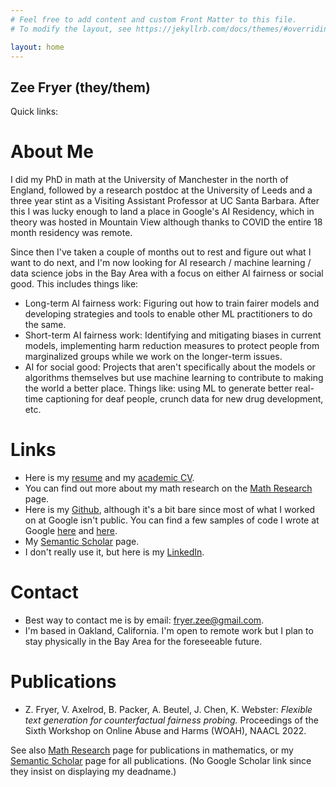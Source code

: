 ```yaml
---
# Feel free to add content and custom Front Matter to this file.
# To modify the layout, see https://jekyllrb.com/docs/themes/#overriding-theme-defaults

layout: home
---
```


## Zee Fryer (they/them)

Quick links: 

# About Me

I did my PhD in math at the University of Manchester in the north of England, followed by a research postdoc at the University of Leeds and a three year stint as a Visiting Assistant Professor at UC Santa Barbara. After this I was lucky enough to land a place in Google's AI Residency, which in theory was hosted in Mountain View although thanks to COVID the entire 18 month residency was remote.

Since then I've taken a couple of months out to rest and figure out what I want to do next, and I'm now looking for AI research / machine learning / data science jobs in the Bay Area with a focus on either AI fairness or social good. This includes things like:

- Long-term AI fairness work: Figuring out how to train fairer models and developing strategies and tools to enable other ML practitioners to do the same.
- Short-term AI fairness work: Identifying and mitigating biases in current models, implementing harm reduction measures to protect people from marginalized groups while we work on the longer-term issues.
- AI for social good: Projects that aren't specifically about the models or algorithms themselves but use machine learning to contribute to making the world a better place. Things like: using ML to generate better real-time captioning for deaf people, crunch data for new drug development, etc.

# Links

- Here is my [resume](/files/resume2020.pdf) and my [academic CV](/files/CV2019.pdf).
- You can find out more about my math research on the [Math Research](/math-research/) page.
- Here is my [Github](https://github.com/zeefryer), although it's a bit bare since most of what I worked on at Google isn't public. You can find a few samples of code I wrote at Google [here](https://github.com/google-research/google-research/commit/eb2b142f26e39aac1dcbb768417465ae9d4e5af6) and [here](https://github.com/google-research/google-research/tree/master/graph_compression/contrastive_learning/learning_latents).
- My [Semantic Scholar](https://www.semanticscholar.org/author/Zee-Fryer/2540014) page.
- I don't really use it, but here is my [LinkedIn](https://www.linkedin.com/in/zee-fryer/).


# Contact

- Best way to contact me is by email: [fryer.zee@gmail.com](fryer.zee@gmail.com).
- I'm based in Oakland, California. I'm open to remote work but I plan to stay physically in the Bay Area for the foreseeable future.


# Publications

- Z. Fryer, V. Axelrod, B. Packer, A. Beutel, J. Chen, K. Webster: _Flexible text generation for counterfactual fairness probing._ Proceedings of the Sixth Workshop on Online Abuse and Harms (WOAH), NAACL 2022.

See also [Math Research](/math-research/) page for publications in mathematics, or my [Semantic Scholar](https://www.semanticscholar.org/author/Zee-Fryer/2540014) page for all publications. (No Google Scholar link since they insist on displaying my deadname.)